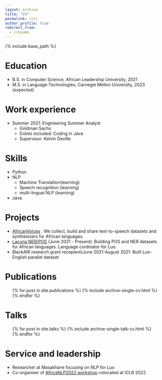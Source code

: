 ```yaml
---
layout: archive
title: "CV"
permalink: /cv/
author_profile: true
redirect_from:
  - /resume
---
```


{% include base_path %}

Education
======
* B.S. in Computer Science, African Leadership University, 2021
* M.S. in Language Technologies, Carnegie Mellon University, 2023 (expected)

Work experience
======
* Summer 2021: Engineering Summer Analyst
  * Goldman Sachs
  * Duties included: Coding in Java
  * Supervisor: Kelvin Deville
  
Skills
======
* Python
* NLP
  * Machine Translation(learning)
  * Speech recognition (learning)
  * multi-lingual NLP (learning)
* Java

Projects
======
* [AfricanVoices](https://www.africanvoices.tech/) : We collect, build and share text-to-speech datasets and synthesizers for African languages.
* [Lacuna NER/POS](https://github.com/masakhane-io/lacuna_pos_ner) (June 2021 - Present): Building POS and NER datasets for African languages. Language cordinator for Luo.
* BlackAIR research grant recepient(June 2021-August 2021: Built Luo-English parallel dataset

Publications
======
  <ul>{% for post in site.publications %}
    {% include archive-single-cv.html %}
  {% endfor %}</ul>
  
Talks
======
  <ul>{% for post in site.talks %}
    {% include archive-single-talk-cv.html %}
  {% endfor %}</ul>
  
  
Service and leadership
======
* Researcher at Masakhane focusing on NLP for Luo
* Co-organiser of [AfricaNLP2022 workshop](https://africanlp.masakhane.io/)  colocated at ICLR 2022.
